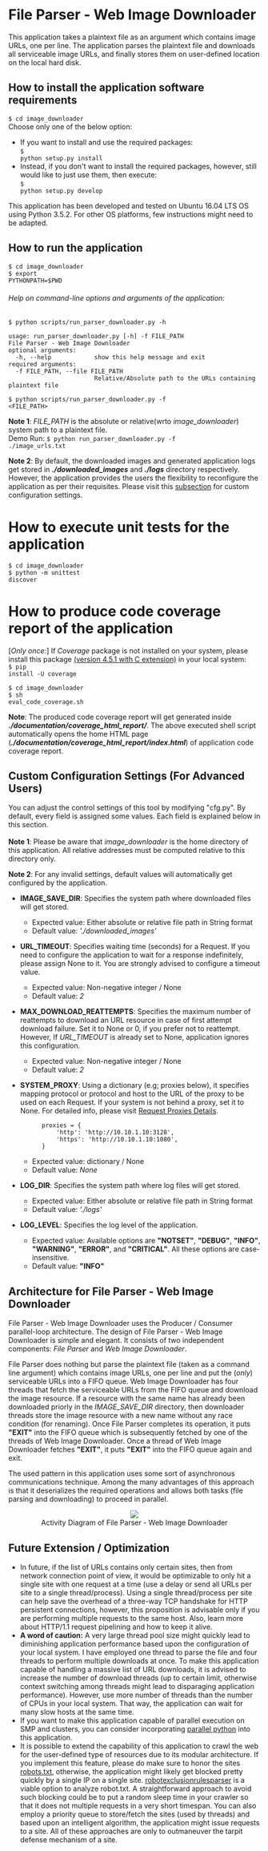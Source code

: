 # File Parser - Web Image Downloader
This application takes a plaintext file as an argument which contains image URLs, one per line. The application parses the
plaintext file and downloads all serviceable image URLs, and finally stores them on user-defined location on the local hard disk.
 

## How to install the application software requirements
<code>$ cd image_downloader</code><br>
Choose only one of the below option:
* If you want to install and use the required packages:<br>
<code>$ python setup.py install</code>
* Instead, if you don't want to install the required packages, however, still would like to just use them, then execute:<br>
<code>$ python setup.py develop</code>

This application has been developed and tested on Ubuntu 16.04 LTS OS using Python 3.5.2. For other OS platforms, few instructions might need to be adapted.

## How to run the application
<code>$ cd image_downloader</code><br>
<code>$ export PYTHONPATH=$PWD</code>

###### Help on command-line options and arguments of the application:
<code>$ python scripts/run_parser_downloader.py -h</code><br>
```
usage: run_parser_downloader.py [-h] -f FILE_PATH
File Parser - Web Image Downloader
optional arguments:
  -h, --help            show this help message and exit
required arguments:
  -f FILE_PATH, --file FILE_PATH
                        Relative/Absolute path to the URLs containing plaintext file
```

<code>$ python scripts/run_parser_downloader.py -f <FILE_PATH></code> 

**Note 1**: _FILE_PATH_ is the absolute or relative(wrto _image_downloader_) system path to a plaintext file.<br>
Demo Run: <code>$ python run_parser_downloader.py -f ./image_urls.txt</code>

**Note 2**: By default, the downloaded images and generated application logs get stored in **_./downloaded_images_** and **_./logs_**
directory respectively. However, the application provides the users the flexibility to reconfigure the application as per their requisites. Please visit this
[subsection](#custom-configuration-settings-for-advanced-users) for custom configuration settings.

# How to execute unit tests for the application
<code>$ cd image_downloader</code><br>
<code>$ python -m unittest discover</code>

# How to produce code coverage report of the application
[*Only once:*] If _Coverage_ package is not installed on your system, please install this package [(version 4.5.1 with C extension)](http://coverage.readthedocs.io/en/coverage-4.5.1/index.html) in your local system:<br>
<code>$ pip install -U coverage</code><br>

<code>$ cd image_downloader</code><br>
<code>$ sh eval_code_coverage.sh</code>

**Note**: The produced code coverage report will get generated inside **_./documentation/coverage_html_report/_**. The
above executed shell script automatically opens the home HTML page (**_./documentation/coverage_html_report/index.html_**)
of application code coverage report.

## Custom Configuration Settings (For Advanced Users)
You can adjust the control settings of this tool by modifying "cfg.py". By default, every field is assigned some values.
Each field is explained below in this section. <br><br>
**Note 1**: Please be aware that _image_downloader_ is the home directory of this application. All relative addresses must be computed
relative to this directory only.

**Note 2**: For any invalid settings, default values will automatically get configured by the application.

* **IMAGE_SAVE_DIR**: Specifies the system path where downloaded files will get stored.
    * Expected value: Either absolute or relative file path in String format
    * Default value: _'./downloaded_images'_
    
* **URL_TIMEOUT**: Specifies waiting time (seconds) for a Request.  If you need to configure the application to wait for a response indefinitely, please assign None to it. You are strongly advised to configure a timeout value.
    * Expected value: Non-negative integer / None
    * Default value: _2_    
    
* **MAX_DOWNLOAD_REATTEMPTS**: Specifies the maximum number of reattempts to download an URL resource in case of first attempt download failure. Set it to None or 0, if you prefer not to reattempt. However, If _URL_TIMEOUT_ is
already set to None, application ignores this configuration.
    * Expected value: Non-negative integer / None
    * Default value: _2_    



* **SYSTEM_PROXY**: Using a dictionary (e.g; proxies below), it specifies mapping protocol or protocol and host to the URL of the proxy to be used on each Request. If your system is not behind a proxy, set it to None.
For detailed info, please visit [Request Proxies Details](http://docs.python-requests.org/en/master/user/advanced/#proxies).
    ```
          proxies = {
              'http': 'http://10.10.1.10:3128',
              'https': 'http://10.10.1.10:1080',
          }
  ```
        
     
    * Expected value: dictionary / None
    * Default value: _None_

* **LOG_DIR**: Specifies the system path where log files will get stored.
    * Expected value: Either absolute or relative file path in String format
    * Default value: _'./logs'_
 
* **LOG_LEVEL**:  Specifies the log level of the application.
    * Expected value: Available options are __"NOTSET"__, __"DEBUG"__, __"INFO"__, __"WARNING"__, __"ERROR"__, and __"CRITICAL"__. All these options are case-insensitive.
    * Default value: __"INFO"__


## Architecture for File Parser - Web Image Downloader
File Parser - Web Image Downloader uses the Producer / Consumer parallel-loop architecture. The design of File Parser - Web Image Downloader
is simple and elegant. It consists of two independent components: *File Parser* and *Web Image Downloader*.

File Parser does nothing but parse the plaintext file (taken as a command line argument) which contains image URLs, one per line and put the (*only*)
serviceable URLs into a FIFO queue. Web Image Downloader has four threads that fetch the serviceable URLs from the FIFO queue and download the
image resource. If a resource with the same name has already been downloaded priorly in the *IMAGE_SAVE_DIR* directory, then downloader threads
store the image resource with a new name without any race condition (for renaming). Once File Parser completes its operation, it puts
**"EXIT"** into the FIFO queue which is subsequently fetched by one of the threads of Web Image Downloader.
Once a thread of Web Image Downloader fetches **"EXIT"**, it puts **"EXIT"** into the FIFO queue again and exit.
 
The used pattern in this application uses some sort of asynchronous communications technique. Among the many advantages of this approach
is that it deserializes the required operations and allows both tasks (file parsing and downloading) to proceed in parallel.

<p align="center">
  <img src="documentation/app_activity_diagram.jpg">
  <br>Activity Diagram of File Parser - Web Image Downloader<br>
</p>

## Future Extension / Optimization
* In future, if the list of URLs contains only certain sites, then from network connection point of view, 
it would be optimizable to only hit a single site with one request at a time (use a delay or send
all URLs per site to a single thread/process). Using a single thread/process per site can help save
the overhead of a three-way TCP handshake for HTTP persistent connections, however, this proposition is advisable only if you are performing multiple requests to the same host. Also, learn more about HTTP/1.1 request
pipelining and how to keep it alive.
* **A word of caution:** A very large thread pool size might quickly lead to diminishing application
performance based upon the configuration of your local system. I have employed one thread to parse the
file and four threads to perform multiple downloads at once. To make this application capable of
handling a massive list of URL downloads, it is advised to increase the number of download threads
(up to certain limit, 
 otherwise context switching among threads might lead to disparaging application performance).
 However, use more number of threads than the number of CPUs in your local system. That way, 
 the application can wait for many slow hosts at the same time.
* If you want to make this application capable of parallel execution on SMP and clusters, you can consider incorporating [parallel python](https://www.parallelpython.com/) into this application.
 * It is possible to extend the capability of this application to crawl the web for the user-defined type
of resources due to its modular architecture. If you implement this feature, please do make sure to
honor the sites [robots.txt](http://www.robotstxt.org/robotstxt.html), otherwise, the application
might likely get blocked pretty quickly by a single IP on a single site. [robotexclusionrulesparser](https://pypi.python.org/pypi/robotexclusionrulesparser) is 
a viable option to analyze robot.txt. A straightforward approach to avoid such blocking could be to
put a random sleep time in your crawler so that it does not multiple
requests in a very short timespan. You can also employ a priority queue to store/fetch the sites
(used by threads) and based upon an intelligent algorithm, the application might issue requests to a site. All of these approaches are only to outmaneuver the tarpit defense mechanism of a site.  

